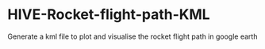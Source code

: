 # HIVE-Rocket-flight-path-KML
Generate a kml file to plot and visualise the rocket flight path in google earth
